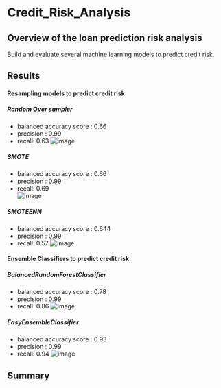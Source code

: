 # Credit_Risk_Analysis

## Overview of the loan prediction risk analysis
Build and evaluate several machine learning models to predict credit risk.
## Results
#### Resampling models to predict credit risk
##### Random Over sampler
- balanced accuracy score : 0.66
- precision : 0.99 
- recall: 0.63
![image]()
##### SMOTE
- balanced accuracy score : 0.66
- precision : 0.99 
- recall: 0.69  
![image]()
##### SMOTEENN
- balanced accuracy score : 0.644
- precision : 0.99
- recall: 0.57
![image]()
#### Ensemble Classifiers to predict credit risk
##### BalancedRandomForestClassifier 
- balanced accuracy score : 0.78
- precision : 0.99
- recall: 0.86 
![image]()
##### EasyEnsembleClassifier
- balanced accuracy score : 0.93
- precision : 0.99 
- recall: 0.94 
![image]()
## Summary
